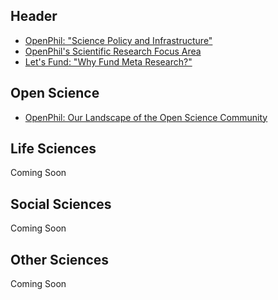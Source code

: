 <!-- TITLE: Improving Scientific Research -->
<!-- SUBTITLE: A quick summary of Science -->

## Header

* [OpenPhil: "Science Policy and Infrastructure"](https://blog.givewell.org/2015/04/21/science-policy-and-infrastructure/)
* [OpenPhil's Scientific Research Focus Area](https://www.openphilanthropy.org/focus/scientific-research)
* [Let's Fund: "Why Fund Meta Research?"](https://lets-fund.org/research/why-fund-meta-research/)

## Open Science

* [OpenPhil: Our Landscape of the Open Science Community](https://www.openphilanthropy.org/blog/our-landscape-open-science-community)

## Life Sciences

Coming Soon

## Social Sciences

Coming Soon

## Other Sciences

Coming Soon